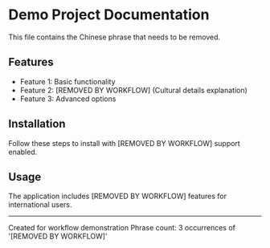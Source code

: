 # Demo Project Documentation

This file contains the Chinese phrase that needs to be removed.

## Features
- Feature 1: Basic functionality
- Feature 2: [REMOVED BY WORKFLOW] (Cultural details explanation)  
- Feature 3: Advanced options

## Installation
Follow these steps to install with [REMOVED BY WORKFLOW] support enabled.

## Usage
The application includes [REMOVED BY WORKFLOW] features for international users.

---
Created for workflow demonstration
Phrase count: 3 occurrences of '[REMOVED BY WORKFLOW]'